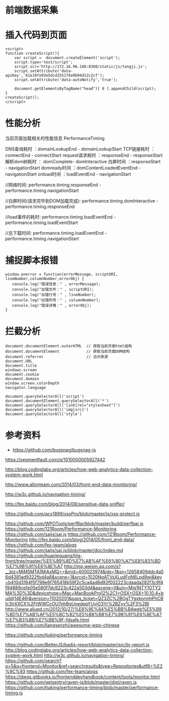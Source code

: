 # 前端数据采集


# 插入代码到页面
```
<script>
function createScript(){
    var script =  document.createElement('script');
    script.type='text/script';
    script.scr='http://172.16.96.188:8360/static/js/tongji.js';
    script.setAttribute('data-apiKey','61e19fe93e5dcd255178a9b94d12c2cf');
    script.setAttribute('data-autoNotify','true');

    document.getElementsByTagName("head")[ 0 ].appendChild(script);
}
createScript();
</script>
```

# 性能分析

当前页面加载相关的性能信息
PerformanceTiming

DNS查询耗时 ：domainLookupEnd - domainLookupStart
TCP链接耗时 ：connectEnd - connectStart
request请求耗时 ：responseEnd - responseStart
解析dom树耗时 ： domComplete- domInteractive
白屏时间 ：responseStart - navigationStart
domready时间 ：domContentLoadedEventEnd - navigationStart
onload时间 ：loadEventEnd - navigationStart

//网络时间:
performance.timing.responseEnd - performance.timing.navigationStart

//白屏时间(请求完毕到DOM加载完成):
performance.timing.domInteractive - performance.timing.responseEnd

//load事件的耗时:
performance.timing.loadEventEnd - performance.timing.loadEventStart

//总下载时间:
performance.timing.loadEventEnd - performance.timing.navigationStart


# 捕捉脚本报错
```
window.onerror = function(errorMessage, scriptURI, lineNumber,columnNumber,errorObj) {
   console.log("错误信息：" , errorMessage);
   console.log("出错文件：" , scriptURI);
   console.log("出错行号：" , lineNumber);
   console.log("出错列号：" , columnNumber);
   console.log("错误详情：" , errorObj);
}
```

# 拦截分析

```
document.documentElement.outerHTML  // 获取当前页面html结构
document.documentElement            // 获取当前页面DOM结构
document.referrer                   // 访问来源
document.URL
document.title
windows.screen
document.cookie
document.domain
window.screen.colorDepth
navigator.language
```
```
document.querySelectorAll('script')
document.documentElement.querySelectorAll('*')
document.querySelectorAll('link[rel="stylesheet"]')
document.querySelectorAll('img[src]')
document.querySelectorAll('style')
```

# 参考资料

- https://github.com/bugsnag/bugsnag-js

https://segmentfault.com/q/1010000005927442

http://blog.codinglabs.org/articles/how-web-analytics-data-collection-system-work.html

http://www.alloyteam.com/2014/03/front-end-data-monitoring/

http://w3c.github.io/navigation-timing/

http://fex.baidu.com/blog/2014/08/sensitive-data-sniffer/

https://github.com/acs1899/xssPro/blob/master/js/xss-protect.js

https://github.com/WPOTools/perfBar/blob/master/build/perfbar.js
https://github.com/121Room/Performance-Monitoring
https://github.com/saijs/sai.js
https://github.com/121Room/Performance-Monitoring
http://fex.baidu.com/blog/2014/05/front_end-data/
https://github.com/fex-team/alogs
https://github.com/saijs/sai.js/blob/master/doc/index.md
https://github.com/huanleguang/hlg-front/tree/master/%E5%89%8D%E7%AB%AF%E6%80%A7%E8%83%BD%E7%9B%91%E6%8E%A7
http://mp.weixin.qq.com/s?__biz=MjM5MTA1MjAxMQ==&mid=400023974&idx=1&sn=12658409ddc4a56d4381ad9322fbd4a8&scene=1&srcid=1020NgATVsXLudFoN6Lpd9wi&key=b410d3164f5f798e6f765418b59f2c5ca4ad8d92f002223cdaada282f3c9f4f94889ce1e05e580f7dc6223c422a503d4&ascene=0&uin=Mjg1NTY1OTY2MA%3D%3D&devicetype=iMac+MacBookPro12%2C1+OSX+OSX+10.10.4+build(14E46)&version=11020201&pass_ticket=QZ3ZC%2BOgTYgxkormhPhCBIc3hXXCX%2FtWWCcOU7nhBgUnedppYUyiO3Yr%2BZyv%2F3%2BI
http://www.aliued.cn/2012/10/27/%E6%9E%84%E5%BB%BAweb%E5%89%8D%E7%AB%AF%E5%BC%82%E5%B8%B8%E7%9B%91%E6%8E%A7%E7%B3%BB%E7%BB%9F-fdsafe.html
https://github.com/liangsenzhi/awesome-wpo-chinese

https://github.com/tjuking/performance-timing


https://github.com/BetterJS/badjs-report/blob/master/src/bj-report.js
http://blog.codinglabs.org/articles/how-web-analytics-data-collection-system-work.html
http://w3c.github.io/navigation-timing/
https://github.com/search?p=5&q=frontend+Monitor&ref=searchresults&type=Repositories&utf8=%E2%9C%93
https://github.com/fex-team/alogs
https://dwqs.gitbooks.io/frontenddevhandbook/content/tools/monitor.html
https://github.com/getsentry/raven-js/blob/master/dist/raven.js
https://github.com/tjuking/performance-timing/blob/master/performance-timing.js